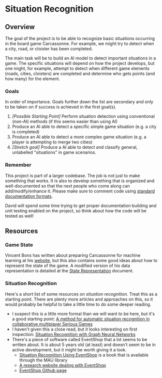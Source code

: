 # Situation Recognition

## Overview

The goal of the project is to be able to recognize basic situations occurring in the board game Carcassonne. For example, we might try to detect when a city, road, or cloister has been completed.

The main task will be to build an AI model to detect important situations in a game. The specific situations will depend on how the project develops, but one might, for example, attempt to detect when different game elements (roads, cities, cloisters) are completed and determine who gets points (and how many) for the element.

### Goals

In order of importance. Goals further down the list are secondary and only to be taken on if success is achieved in the first goal(s).

1. *[Possible Starting Point]* Perform situation detection using conventional (non-AI) methods (if this seems easier than using AI)
1. Produce an AI able to detect a specific simple game situation (e.g. a city is completed)
1. Produce an AI able to detect a more complex game situation (e.g. a player is attempting to merge two cities)
1. *[Stretch goal]* Produce a AI able to detect and classify general, unlabelled "situations" in game scenarios.

### Remember

This project is part of a larger codebase. The job is not just to make something that works. It is also to develop something that is organized and well-documented so that the next people who come along can add/modify/enhance it. Please make sure to comment code using [standard documentation formats](https://docs.microsoft.com/en-us/dotnet/csharp/language-reference/xmldoc/recommended-tags).

David will spend some time trying to get proper documentation building and unit testing enabled on the project, so think about how the code will be tested as well!

## Resources

### Game State

Vincent Bons has written about preparing Carcassonne for machine learning at his [website](https://wingedsheep.com/programming-carcassonne/), but this also contains some good ideas about how to represent the state of the game.
A modified version of his data representation is detailed at the [State Representation](states.md) document.

### Situation Recognition

Here's a short list of some resources on *situation recognition*. Treat this as a starting point. There are plenty more articles and approaches on this, so it would probably be helpful to take a little time to do some deeper reading.

* I suspect this is a little more formal than we will want to be here, but it's a good starting point: [A method for automatic situation recognition in collaborative multiplayer Serious Games](https://www.researchgate.net/publication/282560289_A_method_for_automatic_situation_recognition_in_collaborative_multiplayer_Serious_Games)
* I haven't given this a close read, but it looks interesting on first inspection: [Situation Recognition with Graph Neural Networks
](https://www.researchgate.net/publication/319135212_Situation_Recognition_with_Graph_Neural_Networks)
* There's a piece of software called EventShop that a lot seems to be written about. It is about 5 years old (at least) and doesn't seem to be in active development, but it might be worth giving it a look.
  * [Situation Recognition Using EventShop](https://www.springer.com/gp/book/9783319305356) is a book that is available through the MAU library
  * [A research website dealing with EventShop](http://slnlab.ics.uci.edu/research.html)
  * [EventShop Github page](https://github.com/Eventshop)
